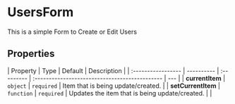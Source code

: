 # UsersForm

This is a simple Form to Create or Edit Users

## Properties

| Property           | Type       | Default    | Description                                    |
| :----------------- | ---------- | :--------- | :--------------------------------------------- | --- |
| **currentItem**    | `object`   | `required` | Item that is being update/created.             |
| **setCurrentItem** | `function` | `required` | Updates the item that is being update/created. |     |
